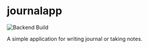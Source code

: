 # journalapp

 ![Backend Build](https://github.com/roger-mengqiu-chen/journalapp/actions/workflows/django.yml/badge.svg?branch=main)

A simple application for writing journal or taking notes. 
